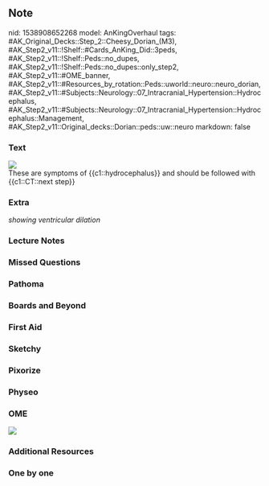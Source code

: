 ## Note
nid: 1538908652268
model: AnKingOverhaul
tags: #AK_Original_Decks::Step_2::Cheesy_Dorian_(M3), #AK_Step2_v11::!Shelf::#Cards_AnKing_Did::3peds, #AK_Step2_v11::!Shelf::Peds::no_dupes, #AK_Step2_v11::!Shelf::Peds::no_dupes::only_step2, #AK_Step2_v11::#OME_banner, #AK_Step2_v11::#Resources_by_rotation::Peds::uworld::neuro::neuro_dorian, #AK_Step2_v11::#Subjects::Neurology::07_Intracranial_Hypertension::Hydrocephalus, #AK_Step2_v11::#Subjects::Neurology::07_Intracranial_Hypertension::Hydrocephalus::Management, #AK_Step2_v11::Original_decks::Dorian::peds::uw::neuro
markdown: false

### Text
<img src="paste-3170252800131075.jpg">
<div>
  These are symptoms of {{c1::hydrocephalus}} and should be
  followed with {{c1::CT::next step}}
</div>

### Extra
<i>showing ventricular dilation</i>

### Lecture Notes


### Missed Questions


### Pathoma


### Boards and Beyond


### First Aid


### Sketchy


### Pixorize


### Physeo


### OME
<div class="ome-widget">
  <a href="https://onlinemeded.org?ref=anki"><img src=
  "_OME_AnkiFlashcards_General_3.png"></a>
</div>

### Additional Resources


### One by one

